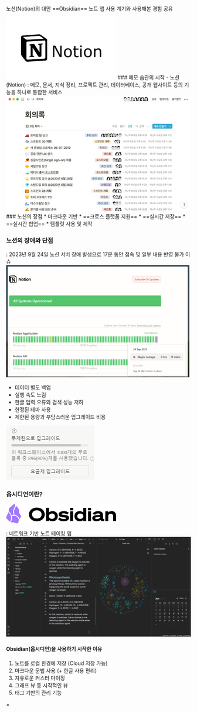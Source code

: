 

노션(Notion)의 대안 ==Obsidian== 노트 앱 사용 계기와 사용해본 경험 공유

<img src="/assets/img/옵시디언 사용법/Pasted image 20240422141237.png" width="300">
### 메모 습관의 시작 - 노션(Notion)
: 메모, 문서, 지식 정리, 프로젝트 관리, 데이터베이스, 공개 웹사이트 등의 기능을 하나로 통합한 서비스

<img class="img" src="/assets/img/옵시디언 사용법/Pasted image 20240422172759.png">
### 노션의 장점
* 마크다운 기반
* ==크로스 플랫폼 지원==
* ==실시간 저장==
* ==실시간 협업==
* 템플릿 사용 및 제작


### 노션의 장애와 단점
: 2023년 9월 24일 노션 서버 장애 발생으로 17분 동안 접속 및 일부 내용 반영 불가 이슈
<img class="img" src="/assets/img/옵시디언 사용법/Pasted image 20240422173033.png" width="500">

* 데이터 별도 백업
* 실행 속도 느림
* 한글 입력 오류와 검색 성능 저하
* 한정된 테마 사용
* 제한된 용량과 부담스러운 업그레이드 비용
 
<img class="img" src="/assets/img/옵시디언 사용법/Pasted image 20240422174051.png">


### 옵시디언이란?
<img src="/assets/img/옵시디언 사용법/Pasted image 20240422141207.png">

: 네트워크 기반 노트 테이킹 앱
<img class="img" src="/assets/img/옵시디언 사용법/Pasted image 20240423090255.png">

#### Obsidian(옵시디언)을 사용하기 시작한 이유
1. 노트를 로컬 환경에 저장 (Cloud 저장 가능)
2. 마크다운 문법 사용 (+ 한글 사용 편리)
3. 자유로운 커스터 마이징
4. 그래프 뷰 등 시작적인 뷰
5. 태그 기반의 관리 기능



<div class="modal">
  <span class="close">&times;</span>
  <img class="modal_content">
</div>
